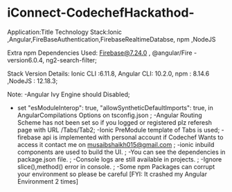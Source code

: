 # iConnect-CodechefHackathod-
Application:Title
Technology Stack:Ionic ,Angular,FireBaseAuthentication,FirebaseRealtimeDatabse, npm ,NodeJS

Extra npm Dependencies Used: Firebase@7.24.0 , @angular/Fire -version6.0.4, ng2-search-filter;

Stack Version Details: Ionic CLI :6.11.8,  Angular CLI: 10.2.0, npm : 8.14.6 ,NodeJS : 12.18.3;

Note: -Angular Ivy Engine should Disabled;
- set    "esModuleInterop": true,    "allowSyntheticDefaultImports": true, in AngularCompilations Options on tsconfig.json ;
-Angular Routing Scheme has not been set so if you logged or registered plz referesh page with URL /Tabs/Tab2;
-Ionic PreModule template of Tabs is used;
-firebase api is implemented with personal account if Codechef Wants to access it contact me on musaibshaikh015@gmail.com ;
-ionic inbuild components are used to build the UI. ;
-You can see the dependencies in package.json file. ;
-Console logs are still available in projects. ; 
-Ignore slice(),method() error in console. ;
-Some npm Packages can corrupt your environment so please be careful [FYI: It crashed my Angular Environment 2 times]
